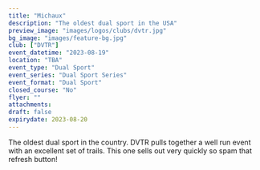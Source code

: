 ```yaml
---
title: "Michaux"
description: "The oldest dual sport in the USA"
preview_image: "images/logos/clubs/dvtr.jpg"
bg_image: "images/feature-bg.jpg"
club: ["DVTR"]
event_datetime: "2023-08-19"
location: "TBA"
event_type: "Dual Sport"
event_series: "Dual Sport Series"
event_format: "Dual Sport"
closed_course: "No"
flyer: ""
attachments:
draft: false
expirydate: 2023-08-20
---
```


The oldest dual sport in the country. DVTR pulls together a well run event with an excellent set of trails. This one sells out very quickly so spam that refresh button!